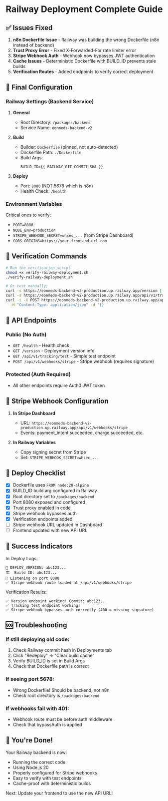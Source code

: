 # Railway Deployment Complete Guide

## ✅ Issues Fixed

1. **n8n Dockerfile Issue** - Railway was building the wrong Dockerfile (n8n instead of backend)
2. **Trust Proxy Error** - Fixed X-Forwarded-For rate limiter error
3. **Stripe Webhook Auth** - Webhook now bypasses JWT authentication
4. **Cache Issues** - Deterministic Dockerfile with BUILD_ID prevents stale builds
5. **Verification Routes** - Added endpoints to verify correct deployment

## 🔧 Final Configuration

### Railway Settings (Backend Service)

1. **General**
   - Root Directory: `/packages/backend`
   - Service Name: `eonmeds-backend-v2`

2. **Build**
   - Builder: `Dockerfile` (pinned, not auto-detected)
   - Dockerfile Path: `./Dockerfile`
   - Build Args:
     ```
     BUILD_ID={{ RAILWAY_GIT_COMMIT_SHA }}
     ```

3. **Deploy**
   - Port: `8080` (NOT 5678 which is n8n)
   - Health Check: `/health`

### Environment Variables

Critical ones to verify:
- `PORT=8080`
- `NODE_ENV=production`
- `STRIPE_WEBHOOK_SECRET=whsec_...` (from Stripe Dashboard)
- `CORS_ORIGINS=https://your-frontend-url.com`

## 🧪 Verification Commands

```bash
# Run the verification script
chmod +x verify-railway-deployment.sh
./verify-railway-deployment.sh

# Or test manually:
curl -s https://eonmeds-backend-v2-production.up.railway.app/version | jq .
curl -s https://eonmeds-backend-v2-production.up.railway.app/api/v1/tracking/test | jq .
curl -i -X POST https://eonmeds-backend-v2-production.up.railway.app/api/v1/webhooks/stripe \
  -H "Content-Type: application/json" -d '{}'
```

## 📍 API Endpoints

### Public (No Auth)
- `GET /health` - Health check
- `GET /version` - Deployment version info
- `GET /api/v1/tracking/test` - Simple test endpoint
- `POST /api/v1/webhooks/stripe` - Stripe webhook (requires signature)

### Protected (Auth Required)
- All other endpoints require Auth0 JWT token

## 🔄 Stripe Webhook Configuration

1. **In Stripe Dashboard**
   - URL: `https://eonmeds-backend-v2-production.up.railway.app/api/v1/webhooks/stripe`
   - Events: payment_intent.succeeded, charge.succeeded, etc.

2. **In Railway Variables**
   - Copy signing secret from Stripe
   - Set: `STRIPE_WEBHOOK_SECRET=whsec_...`

## 🚀 Deploy Checklist

- [x] Dockerfile uses `FROM node:20-alpine`
- [x] BUILD_ID build arg configured in Railway
- [x] Root directory set to `/packages/backend`
- [x] Port 8080 exposed and configured
- [x] Trust proxy enabled in code
- [x] Stripe webhook bypasses auth
- [x] Verification endpoints added
- [ ] Stripe webhook URL updated in Dashboard
- [ ] Frontend updated with new API URL

## 🎯 Success Indicators

In Deploy Logs:
```
🚀 DEPLOY_VERSION: abc123...
🏗️  Build ID: abc123...
📡 Listening on port 8080
✅ Stripe webhook route loaded at /api/v1/webhooks/stripe
```

Verification Results:
```
✅ Version endpoint working! Commit: abc123...
✅ Tracking test endpoint working!
✅ Stripe webhook bypasses auth correctly (400 = missing signature)
```

## 🆘 Troubleshooting

### If still deploying old code:
1. Check Railway commit hash in Deployments tab
2. Click "Redeploy" → "Clear build cache"
3. Verify BUILD_ID is set in Build Args
4. Check that Dockerfile path is correct

### If seeing port 5678:
- Wrong Dockerfile! Should be backend, not n8n
- Check root directory is `/packages/backend`

### If webhooks fail with 401:
- Webhook route must be before auth middleware
- Check that bypassAuth is applied

## 🎉 You're Done!

Your Railway backend is now:
- Running the correct code
- Using Node.js 20
- Properly configured for Stripe webhooks
- Easy to verify with test endpoints
- Cache-proof with deterministic builds

Next: Update your frontend to use the new API URL!
